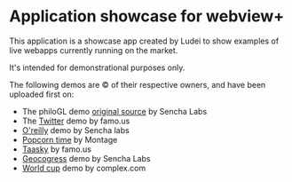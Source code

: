 Application showcase for webview+
============

This application is a showcase app created by Ludei to show examples of live webapps currently running on the market.

It's intended for demonstrational purposes only.

The following demos are © of their respective owners, and have been uploaded first on:

* The philoGL demo [original source] by Sencha Labs
* The [Twitter] demo by famo.us
* [O'reilly] demo by Sencha labs
* [Popcorn time] by Montage
* [Taasky] by famo.us
* [Geocogress] demo by Sencha Labs 
* [World cup] demo by complex.com


[original source]:https://github.com/senchalabs/philogl/tree/master/examples/worldFlights
[Twitter]:http://demo.famo.us/tweetus/
[O'reilly]:http://dev.sencha.com/deploy/touch/examples/production/oreilly/
[Popcorn time]:http://montagestudio.com/demos/popcorn/
[Taasky]:https://launch-demos.famo.us/Taasky/
[Geocogress]:http://dev.sencha.com/deploy/touch/examples/production/geocongress/
[World cup]:http://www.complex.com/2014-fifa-world-cup-guide/